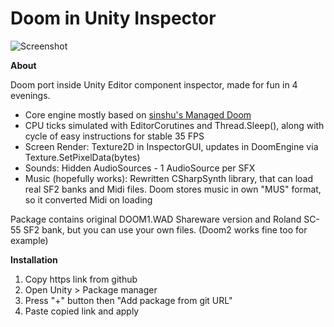 # Doom in Unity Inspector

![Screenshot](https://github.com/xabblll/DoomInUnityInspector/blob/master/DoomInInspector_Screenshot.png)

**About**

Doom port inside Unity Editor component inspector, made for fun in 4 evenings.
- Core engine mostly based on [sinshu's Managed Doom](https://github.com/sinshu/managed-doom)
- CPU ticks simulated with EditorCorutines and Thread.Sleep(), along with cycle of easy instructions for stable 35 FPS
- Screen Render: Texture2D in InspectorGUI, updates in DoomEngine via Texture.SetPixelData(bytes)
- Sounds: Hidden AudioSources - 1 AudioSource per SFX
- Music (hopefully works): Rewritten CSharpSynth library, that can load real SF2 banks and Midi files. Doom stores music in own "MUS" format, so it converted Midi on loading

Package contains original DOOM1.WAD Shareware version and Roland SC-55 SF2 bank, but you can use your own files. (Doom2 works fine too for example) 


**Installation**

1. Copy https link from github
2. Open Unity > Package manager
3. Press "+" button then "Add package from git URL"
4. Paste copied link and apply
